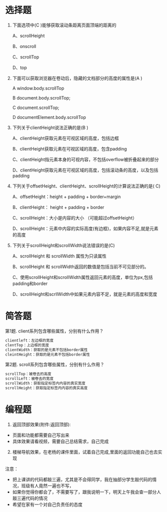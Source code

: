 # 选择题

1. 下面选项中(C )能够获取滚动条距离页面顶端的距离的

   A、scrollHeight

   B、onscroll

   C、scrollTop

   D、top 

2. 下面可以获取浏览器在卷动后，隐藏的文档部分的高度的属性是(A )
  
    A window.body.scrollTop
   
    B document.body.scrollTop;
   
    C document.scrollTop;
   
    D documentElement.body.scrollTop

3. 下列关于clientHeight说法正确的是(B )

   A、clientHeight获取元素在可视区域的高度，包括边框

   B、clientHeight获取元素在可视区域的高度，包含padding

   C、clientHeight指元素本身的可视内容，不包括overflow被折叠起来的部分

   D、clientHeight获取元素在可视区域的高度，包括滚动条的高度，以及包括padding

4. 下列关于offsetHeight、clientHeight、scrollHeight的计算说法正确的是( C)
  
   A、offsetHeight：height + padding + border+margin

   B、clientHeight： height + padding + border

   C、scrollHeight：大小是内容的大小 （可能超过offsetHeight）

   D、scrollHeight：元素中内容的实际高度(有边框)，如果内容不足,就是元素的高度


5. 下列关于scrollHeight和scrollWidth说法错误的是(C)

   A、scrollHeight 和 scrollWidth 属性为只读属性 ​

   B、scrollHeight 和 scrollWidth返回的数值是包括当前不可见部分的。

   C、使用scrollHeight和scrollWidth属性返回元素的高度，单位为px,包括padding和border

   D、scrollHeight和scrllWidth中如果元素内容不足，就是元素的高度和宽度


# 简答题

第1题. client系列包含哪些属性，分别有什么作用？ 
```js
clientleft：左边框的宽度
clentTop：上边框的宽度
clientWidth：获取的是元素不包括border属性
cleintHeight：获取的是元素不包括border属性
```
第2题. scroll系列包含哪些属性，分别有什么作用？
```js
scrollTop：被卷去的高度
scrollLeft：被卷去的宽度
scrollWidth：获取指定标签内内容的真实宽度
scrollHeight：获取指定标签内内容的真实高度
```

# 编程题

1. 返回顶部效果(附件:返回顶部):

- 页面和功能都需要自己写出来
- 具体效果请看视频，需要自己总结需求，自己完成

2. 楼梯导航效果，在老杨的课件里面，试着自己完成,里面的返回功能自己也去实现


注意：  

- 把上课讲的代码都敲三遍，尤其是不会得同学，我在抽部分学生敲代码的情况，班级有人竟然一遍也不写，   
- 如果你觉得你都会了，不需要写了，跟我说明一下，明天上午我会查一部分人敲三遍代码的情况
- 希望在家有一个对自己负责任的态度






